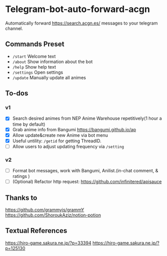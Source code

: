 # Telegram-bot-auto-forward-acgn

Automatically forward <https://search.acgn.es/> messages to your telegram channel.

## Commands Preset

* `/start` Welcome text
* `/about` Show information about the bot
* `/help` Show help text
* `/settings` Open settings
* `/update` Manually update all animes

## To-dos

### v1

* [x] Search desired animes from NEP Anime Warehouse repetitively(1 hour a time by default)
* [x] Grab anime info from Bangumi <https://bangumi.github.io/ap>
* [x] Allow update&create new Anime via bot menu  
* [x] Useful untility: `/getid` for getting ThreadID.
* [ ] Allow users to adjust updating frequency via `/setting`

### v2

* [ ] Format bot messages, work with Bangumi, Anilist.(in-chat comment, & ratings )
* [ ] (Optional) Refactor http request: <https://github.com/infinitered/apisauce>

## Thanks to

<https://github.com/grammyjs/grammY>
<https://github.com/ShoroukAziz/notion-potion>

## Textual References

<https://hiro-game.sakura.ne.jp/?p=33394>
<https://hiro-game.sakura.ne.jp/?p=125130>
